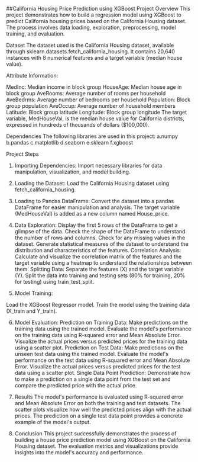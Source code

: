 ##California Housing Price Prediction using XGBoost
Project Overview
This project demonstrates how to build a regression model using XGBoost to predict California housing prices based on the California Housing dataset.
The process involves data loading, exploration, preprocessing, model training, and evaluation.

Dataset
The dataset used is the California Housing dataset, available through sklearn.datasets.fetch_california_housing. It contains 20,640 instances with 8 numerical features and a target variable (median house value).

Attribute Information:

MedInc: Median income in block group
HouseAge: Median house age in block group
AveRooms: Average number of rooms per household
AveBedrms: Average number of bedrooms per household
Population: Block group population
AveOccup: Average number of household members
Latitude: Block group latitude
Longitude: Block group longitude
The target variable, MedHouseVal, is the median house value for California districts, expressed in hundreds of thousands of dollars ($100,000).

Dependencies
The following libraries are used in this project:
a.numpy
b.pandas
c.matplotlib
d.seaborn
e.sklearn
f.xgboost

Project Steps
1. Importing Dependencies: Import necessary libraries for data manipulation, visualization, and model building.
2. Loading the Dataset: Load the California Housing dataset using fetch_california_housing.
3. Loading to Pandas DataFrame: Convert the dataset into a pandas DataFrame for easier manipulation and analysis. The target variable (MedHouseVal) is added as a new column named House_price.
4. Data Exploration:
Display the first 5 rows of the DataFrame to get a glimpse of the data.
Check the shape of the DataFrame to understand the number of rows and columns.
Check for any missing values in the dataset.
Generate statistical measures of the dataset to understand the distribution and characteristics of the features.
Correlation Analysis: Calculate and visualize the correlation matrix of the features and the target variable using a heatmap to understand the relationships between them.
Splitting Data: Separate the features (X) and the target variable (Y). Split the data into training and testing sets (80% for training, 20% for testing) using train_test_split.

6. Model Training:
   
Load the XGBoost Regressor model.
Train the model using the training data (X_train and Y_train).

6. Model Evaluation:
Prediction on Training Data: Make predictions on the training data using the trained model.
Evaluate the model's performance on the training data using R-squared error and Mean Absolute Error.
Visualize the actual prices versus predicted prices for the training data using a scatter plot.
Prediction on Test Data: Make predictions on the unseen test data using the trained model.
Evaluate the model's performance on the test data using R-squared error and Mean Absolute Error.
Visualize the actual prices versus predicted prices for the test data using a scatter plot.
Single Data Point Prediction: Demonstrate how to make a prediction on a single data point from the test set and compare the predicted price with the actual price.

7. Results
The model's performance is evaluated using R-squared error and Mean Absolute Error on both the training and test datasets. The scatter plots visualize how well the predicted prices align with the actual prices. The prediction on a single test data point provides a concrete example of the model's output.

8. Conclusion
This project successfully demonstrates the process of building a house price prediction model using XGBoost on the California Housing dataset. The evaluation metrics and visualizations provide insights into the model's accuracy and performance.
